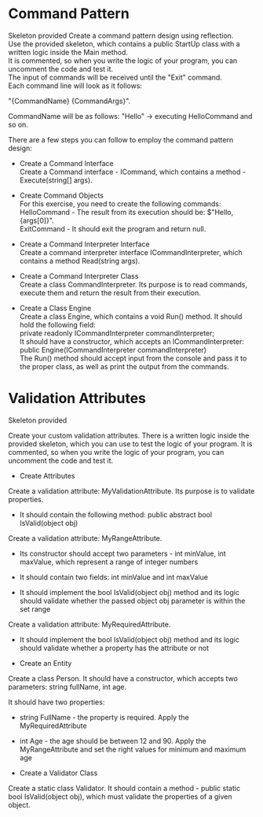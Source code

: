 # Command Pattern
Skeleton provided Create a command pattern design using reflection.<br/> Use the provided skeleton, which contains a public StartUp class with a written logic inside the Main method.<br/>
It is commented, so when you write the logic of your program, you can uncomment the code and test it.<br/>
The input of commands will be received until the "Exit" command.<br/>
Each command line will look as it follows: 

"{CommandName} {CommandArgs}". 

CommandName will be as follows: "Hello" -> executing HelloCommand and so on.

There are a few steps you can follow to employ the command pattern design:

- Create a Command Interface<br/>
Create a Command interface - ICommand, which contains a method - Execute(string[] args).

- Create Command Objects<br/>
For this exercise, you need to create the following commands:<br/>
HelloCommand - The result from its execution should be: $"Hello, {args[0]}".<br/>
ExitCommand - It should exit the program and return null.

- Create a Command Interpreter Interface<br/>
Create a command interpreter interface ICommandInterpreter, which contains a method Read(string args).

- Create a Command Interpreter Class<br/>
Create a class CommandInterpreter. Its purpose is to read commands, execute them and return the result from their execution.

- Create a Class Engine<br/>
Create a class Engine, which contains a void Run() method. It should hold the following field:<br/>
private readonly ICommandInterpreter commandInterpreter;<br/>
It should have a constructor, which accepts an ICommandInterpreter:<br/>
public Engine(ICommandInterpreter commandInterpreter)<br/>
The Run() method should accept input from the console and pass it to the proper class, as well as print the output from the commands.

# Validation Attributes
Skeleton provided

Create your custom validation attributes. There is a written logic inside the provided skeleton, which you can use to test the logic of your program. It is commented, so when you write the logic of your program, you can uncomment the code and test it.

- Create Attributes

Create a validation attribute: MyValidationAttribute. Its purpose is to validate properties.

  - It should contain the following method: public abstract bool IsValid(object obj)

Create a validation attribute: MyRangeAttribute.

  - Its constructor should accept two parameters - int minValue, int maxValue, which represent a range of integer numbers

  - It should contain two fields: int minValue and int maxValue

  - It should implement the bool IsValid(object obj) method and its logic should validate whether the passed object obj parameter is within the set range

Create a validation attribute: MyRequiredAttribute.

  - It should implement the bool IsValid(object obj) method and its logic should validate whether a property has the attribute or not

- Create an Entity

Create a class Person. It should have a constructor, which accepts two parameters: string fullName, int age.

It should have two properties:

- string FullName - the property is required. Apply the MyRequiredAttribute

- int Age - the age should be between 12 and 90. Apply the MyRangeAttribute and set the right values for minimum and maximum age

- Create a Validator Class

Create a static class Validator. It should contain a method - public static bool IsValid(object obj), which must validate the properties of a given object.
